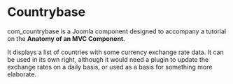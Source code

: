 # Countrybase

com_countrybase is a Joomla component designed to accompany a tutorial on the __Anatomy of an MVC Component__.

It displays a list of countries with some currency exchange rate data. It can be used in its own right, although it would need a plugin to update the exchange rates on a daily basis, or used as a basis for something more elaborate.

